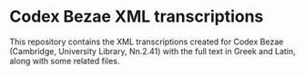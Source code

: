 # Codex Bezae XML transcriptions

This repository contains the XML transcriptions created for Codex Bezae (Cambridge, University Library, Nn.2.41) with the full text in Greek and Latin, along with some related files.


